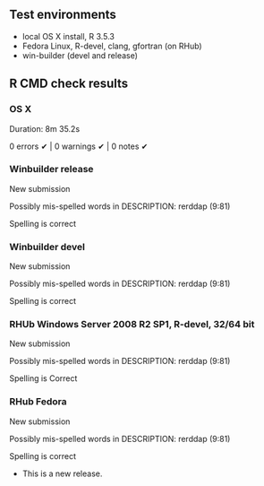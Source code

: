 ## Test environments
* local OS X install, R 3.5.3
* Fedora Linux, R-devel, clang, gfortran (on RHub)
* win-builder (devel and release)

## R CMD check results

### OS X

Duration: 8m 35.2s

0 errors ✔ | 0 warnings ✔ | 0 notes ✔
   
### Winbuilder release
New submission

Possibly mis-spelled words in DESCRIPTION:
  rerddap (9:81)
  
 Spelling is correct


### Winbuilder devel

New submission

Possibly mis-spelled words in DESCRIPTION:
  rerddap (9:81)

Spelling is correct

### RHUb Windows Server 2008 R2 SP1, R-devel, 32/64 bit

New submission

Possibly mis-spelled words in DESCRIPTION:
  rerddap (9:81)
  
 Spelling is Correct

### RHub Fedora

New submission

Possibly mis-spelled words in DESCRIPTION:
  rerddap (9:81)
  
Spelling is correct

* This is a new release.
